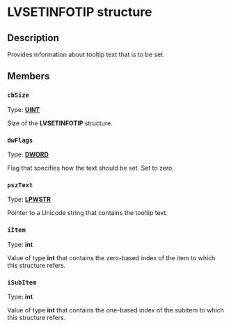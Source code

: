 # LVSETINFOTIP structure

## Description

Provides information about tooltip text that is to be set.

## Members

### `cbSize`

Type: **[UINT](https://learn.microsoft.com/windows/desktop/WinProg/windows-data-types)**

Size of the **LVSETINFOTIP** structure.

### `dwFlags`

Type: **[DWORD](https://learn.microsoft.com/windows/desktop/WinProg/windows-data-types)**

Flag that specifies how the text should be set. Set to zero.

### `pszText`

Type: **[LPWSTR](https://learn.microsoft.com/windows/desktop/WinProg/windows-data-types)**

Pointer to a Unicode string that contains the tooltip text.

### `iItem`

Type: **int**

Value of type **int** that contains the
zero-based index of the item to which this structure refers.

### `iSubItem`

Type: **int**

Value of type **int** that contains the one-based index of the subitem to which this structure refers.
